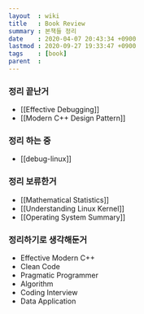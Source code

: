 ```yaml
---
layout  : wiki
title   : Book Review
summary : 본책들 정리
date    : 2020-04-07 20:43:34 +0900
lastmod : 2020-09-27 19:33:47 +0900
tags    : [book]
parent  :
---
```


### 정리 끝난거
 * [[Effective Debugging]]
 * [[Modern C++ Design Pattern]]
### 정리 하는 중
 * [[debug-linux]]
### 정리 보류한거
 * [[Mathematical Statistics]]
 * [[Understanding Linux Kernel]]
 * [[Operating System Summary]]
### 정리하기로 생각해둔거
 * Effective Modern C++
 * Clean Code
 * Pragmatic Programmer
 * Algorithm
 * Coding Interview
 * Data Application
